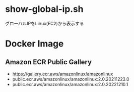 # show-global-ip.sh
グローバルIPをLinux(EC2)から表示する

# Docker Image
## Amazon ECR Public Gallery
- https://gallery.ecr.aws/amazonlinux/amazonlinux
- public.ecr.aws/amazonlinux/amazonlinux:2.0.20211223.0
- public.ecr.aws/amazonlinux/amazonlinux:2.0.20221210.1
